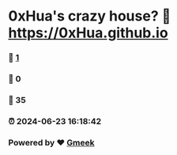 # 0xHua's crazy house? :link: https://0xHua.github.io 
### :page_facing_up: [1](https://0xHua.github.io/tag.html) 
### :speech_balloon: 0 
### :hibiscus: 35 
### :alarm_clock: 2024-06-23 16:18:42 
### Powered by :heart: [Gmeek](https://github.com/Meekdai/Gmeek)

